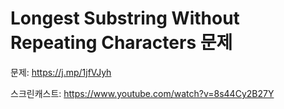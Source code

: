 # Longest Substring Without Repeating Characters 문제

문제: <https://j.mp/1jfVJyh>

스크린캐스트: <https://www.youtube.com/watch?v=8s44Cy2B27Y>
